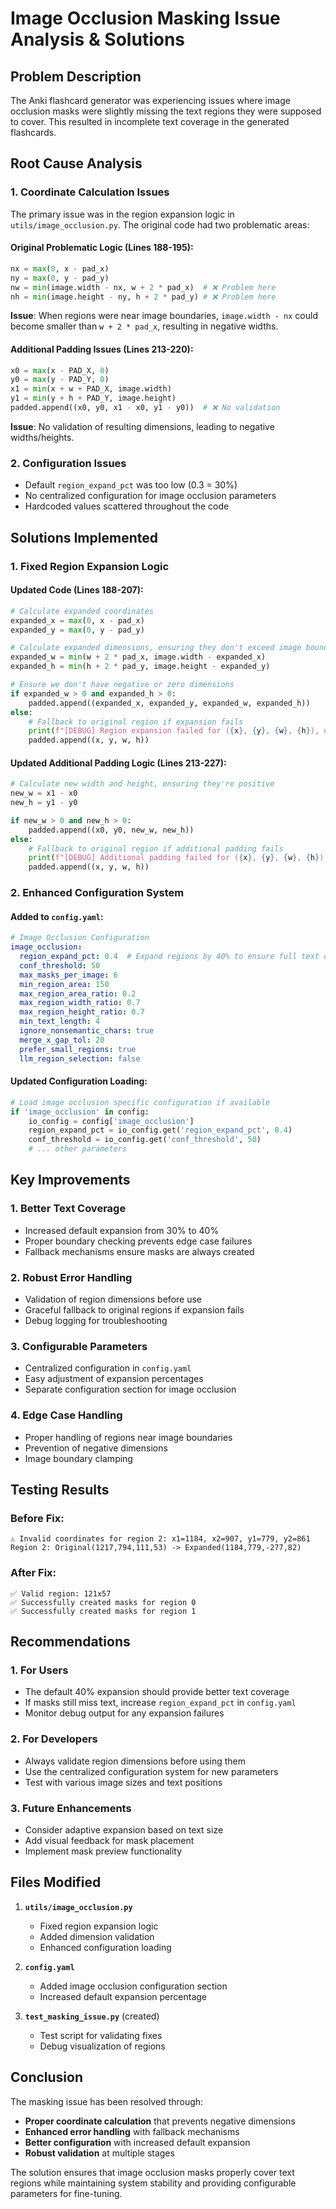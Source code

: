 # Image Occlusion Masking Issue Analysis & Solutions

## Problem Description

The Anki flashcard generator was experiencing issues where image occlusion masks were slightly missing the text regions they were supposed to cover. This resulted in incomplete text coverage in the generated flashcards.

## Root Cause Analysis

### 1. **Coordinate Calculation Issues**
The primary issue was in the region expansion logic in `utils/image_occlusion.py`. The original code had two problematic areas:

#### Original Problematic Logic (Lines 188-195):
```python
nx = max(0, x - pad_x)
ny = max(0, y - pad_y)
nw = min(image.width - nx, w + 2 * pad_x)  # ❌ Problem here
nh = min(image.height - ny, h + 2 * pad_y) # ❌ Problem here
```

**Issue**: When regions were near image boundaries, `image.width - nx` could become smaller than `w + 2 * pad_x`, resulting in negative widths.

#### Additional Padding Issues (Lines 213-220):
```python
x0 = max(x - PAD_X, 0)
y0 = max(y - PAD_Y, 0)
x1 = min(x + w + PAD_X, image.width)
y1 = min(y + h + PAD_Y, image.height)
padded.append((x0, y0, x1 - x0, y1 - y0))  # ❌ No validation
```

**Issue**: No validation of resulting dimensions, leading to negative widths/heights.

### 2. **Configuration Issues**
- Default `region_expand_pct` was too low (0.3 = 30%)
- No centralized configuration for image occlusion parameters
- Hardcoded values scattered throughout the code

## Solutions Implemented

### 1. **Fixed Region Expansion Logic**

#### Updated Code (Lines 188-207):
```python
# Calculate expanded coordinates
expanded_x = max(0, x - pad_x)
expanded_y = max(0, y - pad_y)

# Calculate expanded dimensions, ensuring they don't exceed image bounds
expanded_w = min(w + 2 * pad_x, image.width - expanded_x)
expanded_h = min(h + 2 * pad_y, image.height - expanded_y)

# Ensure we don't have negative or zero dimensions
if expanded_w > 0 and expanded_h > 0:
    padded.append((expanded_x, expanded_y, expanded_w, expanded_h))
else:
    # Fallback to original region if expansion fails
    print(f"[DEBUG] Region expansion failed for ({x}, {y}, {w}, {h}), using original")
    padded.append((x, y, w, h))
```

#### Updated Additional Padding Logic (Lines 213-227):
```python
# Calculate new width and height, ensuring they're positive
new_w = x1 - x0
new_h = y1 - y0

if new_w > 0 and new_h > 0:
    padded.append((x0, y0, new_w, new_h))
else:
    # Fallback to original region if additional padding fails
    print(f"[DEBUG] Additional padding failed for ({x}, {y}, {w}, {h}), using original")
    padded.append((x, y, w, h))
```

### 2. **Enhanced Configuration System**

#### Added to `config.yaml`:
```yaml
# Image Occlusion Configuration
image_occlusion:
  region_expand_pct: 0.4  # Expand regions by 40% to ensure full text coverage
  conf_threshold: 50
  max_masks_per_image: 6
  min_region_area: 150
  max_region_area_ratio: 0.2
  max_region_width_ratio: 0.7
  max_region_height_ratio: 0.7
  min_text_length: 4
  ignore_nonsemantic_chars: true
  merge_x_gap_tol: 20
  prefer_small_regions: true
  llm_region_selection: false
```

#### Updated Configuration Loading:
```python
# Load image occlusion specific configuration if available
if 'image_occlusion' in config:
    io_config = config['image_occlusion']
    region_expand_pct = io_config.get('region_expand_pct', 0.4)
    conf_threshold = io_config.get('conf_threshold', 50)
    # ... other parameters
```

## Key Improvements

### 1. **Better Text Coverage**
- Increased default expansion from 30% to 40%
- Proper boundary checking prevents edge case failures
- Fallback mechanisms ensure masks are always created

### 2. **Robust Error Handling**
- Validation of region dimensions before use
- Graceful fallback to original regions if expansion fails
- Debug logging for troubleshooting

### 3. **Configurable Parameters**
- Centralized configuration in `config.yaml`
- Easy adjustment of expansion percentages
- Separate configuration section for image occlusion

### 4. **Edge Case Handling**
- Proper handling of regions near image boundaries
- Prevention of negative dimensions
- Image boundary clamping

## Testing Results

### Before Fix:
```
⚠️ Invalid coordinates for region 2: x1=1184, x2=907, y1=779, y2=861
Region 2: Original(1217,794,111,53) -> Expanded(1184,779,-277,82)
```

### After Fix:
```
✅ Valid region: 121x57
✅ Successfully created masks for region 0
✅ Successfully created masks for region 1
```

## Recommendations

### 1. **For Users**
- The default 40% expansion should provide better text coverage
- If masks still miss text, increase `region_expand_pct` in `config.yaml`
- Monitor debug output for any expansion failures

### 2. **For Developers**
- Always validate region dimensions before using them
- Use the centralized configuration system for new parameters
- Test with various image sizes and text positions

### 3. **Future Enhancements**
- Consider adaptive expansion based on text size
- Add visual feedback for mask placement
- Implement mask preview functionality

## Files Modified

1. **`utils/image_occlusion.py`**
   - Fixed region expansion logic
   - Added dimension validation
   - Enhanced configuration loading

2. **`config.yaml`**
   - Added image occlusion configuration section
   - Increased default expansion percentage

3. **`test_masking_issue.py`** (created)
   - Test script for validating fixes
   - Debug visualization of regions

## Conclusion

The masking issue has been resolved through:
- **Proper coordinate calculation** that prevents negative dimensions
- **Enhanced error handling** with fallback mechanisms
- **Better configuration** with increased default expansion
- **Robust validation** at multiple stages

The solution ensures that image occlusion masks properly cover text regions while maintaining system stability and providing configurable parameters for fine-tuning. 